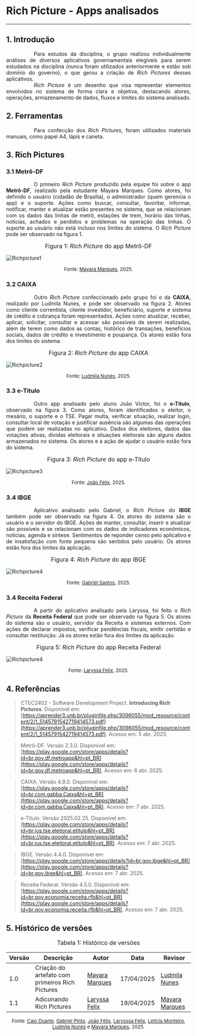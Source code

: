 # Rich Picture - Apps analisados 

***

## 1. Introdução

<div style="text-align: justify; text-indent: 2cm;">
Para estudos da disciplina, o grupo realizou individualmente análises de diversos aplicativos governamentais elegíveis para serem estudados na disciplina (nunca foram utilizados anteriormente e estão sob domínio do governo), o que gerou a criação de <i>Rich Pictures</i> desses aplicativos.
<br>
</div>
<div style="text-align: justify; text-indent: 2cm;">
<i>Rich Picture</i> é um desenho que visa representar elementos envolvidos no sistema de forma clara e objetiva, destacando atores, operações, armazenamento de dados, fluxos e limites do sistema analisado. 
</div>

## 2. Ferramentas

<div style="text-align: justify; text-indent: 2cm;">
Para confecção dos <i>Rich Pictures</i>, foram utilizados materiais manuais, como papel A4, lápis e caneta. 
</div>

## 3. Rich Pictures
### 3.1 Metrô-DF

<div style="text-align: justify; text-indent: 2cm;">
O primeiro <i>Rich Picture</i> produzido pela equipe foi sobre o app <b>Metrô-DF</b>, realizado pela estudante Mayara Marques. Como atores, foi definido o usuário (cidadão de Brasília), o administrador (quem gerencia o app) e o suporte. Ações como buscar, consultar, favoritar, informar, notificar, manter e atualizar estão presentes no sistema, que se relacionam com os dados das linhas de metrô, estações de trem, horário das linhas, notícias, achados e perdidos e problemas na operação das linhas. O suporte ao usuário não está incluso nos limites do sistema. O <i>Rich Picture</i> pode ser observado na figura 1.
</div>

<font size="3"><p style="text-align: center">Figura 1: <i>Rich Picture</i> do app Metrô-DF</p></font>

![Richpicture1](../assets/images/RP_metro.png)

<font size="2"><p style="text-align: center">Fonte: [Mayara Marques](https://github.com/maymarquee), 2025.</p></font>


### 3.2 CAIXA

<div style="text-align: justify; text-indent: 2cm;">
Outro <i>Rich Picture</i> confeccionado pelo grupo foi o da <b>CAIXA</b>, realizado por Ludmila Nunes, e pode ser observado na figura 2. Atores como cliente correntista, cliente investidor, benefíciário, suporte e sistema de crédito e cobrança foram representados. Ações como atualizar, receber, aplicar, solicitar, consultar e acessar são possíveis de serem realizadas, além de terem como dados as contas, histórico de transações, benefícios sociais, dados de crédito e investimento e poupança. Os atores estão fora dos limites do sistema.  
</div>

<font size="3"><p style="text-align: center">Figura 2: <i>Rich Picture</i> do app CAIXA</p></font>

![Richpicture2](../assets/images/RP_caixa.jpeg)

<font size="2"><p style="text-align: center">Fonte: [Ludmila Nunes](https://github.com/ludmilaaysha), 2025.</p></font>

### 3.3 e-Título

<div style="text-align: justify; text-indent: 2cm;">
Outro app analisado pelo aluno João Victor, foi o <b>e-Título</b>, observado na figura 3. Como atores, foram identificados o eleitor, o mesário, o suporte e o TSE. Pagar multa, verificar situação, realizar login, consultar local de votação e justificar ausência são algumas das operações que podem ser realizadas no aplicativo. Dados dos eleitores, dados das votações ativas, dívidas eleitorais e situações eleitorais são alguns dados armazenados no sistema. Os atores e a ação de ajudar o usuário estão fora do sistema. 
</div>

<font size="3"><p style="text-align: center">Figura 3: <i>Rich Picture</i> do app e-Título</p></font>

![Richpicture3](../assets/images/RP_e_titulo.jpeg)

<font size="2"><p style="text-align: center">Fonte: [João Felix](https://github.com/joaofmoreiraa), 2025.</p></font>

### 3.4 IBGE

<div style="text-align: justify; text-indent: 2cm;">
Aplicativo analisado pelo Gabriel, o <i>Rich Picture</i> do <b>IBGE</b> também pode ser observado na figura 4. Os atores do sistema são o usuário e o servidor do IBGE. Ações de manter, consultar, inserir e atualizar são possíveis e se relacionam com os dados de indicadores econômicos, notícias, agenda e síntese. Sentimentos de reponder censo pelo aplicativo e de insatisfação com fonte pequena são sentidos pelo usuário. Os atores estão fora dos limites da aplicação.
</div>

<font size="3"><p style="text-align: center">Figura 4: <i>Rich Picture</i> do app IBGE</p></font>

![Richpicture4](../assets/images/RP_IBGE.jpeg)

<font size="2"><p style="text-align: center">Fonte: [Gabriel Santos](https://github.com/GabrielSPinto), 2025.</p></font>

### 3.4 Receita Federal

<div style="text-align: justify; text-indent: 2cm;">
A partir do aplicativo analisado pela Laryssa, foi feito o <i>Rich Picture</i> da <b>Receita Federal</b> que pode ser observado na figura 5. Os atores do sistema são o usuário, servidor da Receita e sistemas externos. Com ações de declarar impostos, verificar pendências fiscais, emitir certidão e consultar restituição. Já os atores estão fora dos limites da aplicação.
</div>

<font size="3"><p style="text-align: center">Figura 5: <i>Rich Picture</i> do app Receita Federal</p></font>

![Richpicture4](../assets/images/RP_receita_federal.jpeg)

<font size="2"><p style="text-align: center">Fonte: [Laryssa Felix](https://github.com/felixlaryssa), 2025.</p></font>


## 4. Referências
> CTEC2402 - Software Development Project. **Introducing Rich Pictures**. Disponível em: [https://aprender3.unb.br/pluginfile.php/3096055/mod_resource/content/2/1_5145791542719414573.pdf](https://aprender3.unb.br/pluginfile.php/3096055/mod_resource/content/2/1_5145791542719414573.pdf)​. Acesso em: 5 abr. 2025.

> Metrô-DF. Versão 2.3.0. Disponível em: [https://play.google.com/store/apps/details?id=br.gov.df.metroapp&hl=pt_BR](https://play.google.com/store/apps/details?id=br.gov.df.metroapp&hl=pt_BR). Acesso em: 6 abr. 2025.

> CAIXA. Versão 4.9.0. Disponível em: [https://play.google.com/store/apps/details?id=br.com.gabba.Caixa&hl=pt_BR](https://play.google.com/store/apps/details?id=br.com.gabba.Caixa&hl=pt_BR). Acesso em: 7 abr. 2025.

> e-Título. Versão 2025.02.25. Disponível em: [https://play.google.com/store/apps/details?id=br.jus.tse.eleitoral.etitulo&hl=pt_BR](https://play.google.com/store/apps/details?id=br.jus.tse.eleitoral.etitulo&hl=pt_BR). Acesso em: 7 abr. 2025.

> IBGE. Versão 4.4.0. Disponível em: [https://play.google.com/store/apps/details?id=br.gov.ibge&hl=pt_BR](https://play.google.com/store/apps/details?id=br.gov.ibge&hl=pt_BR). Acesso em: 7 abr. 2025.

> Receita Federal. Versão 4.5.0. Disponível em: [https://play.google.com/store/apps/details?id=br.gov.economia.receita.rfb&hl=pt_BR](https://play.google.com/store/apps/details?id=br.gov.economia.receita.rfb&hl=pt_BR). Acesso em: 7 abr. 2025.

## 5. Histórico de versões 

<font size="3"><p style="text-align: center">Tabela 1: Histórico de versões</p></font>

| Versão | Descrição       | Autor                                            | Data                                  | Revisor     |
| ------ | ---------- | ------------------------------------------------ | ------------------------------------------ | ----------- |
| 1.0    | Criação do artefato com primeiros Rich Pictures | [Mayara Marques](https://github.com/maymarquee) | 17/04/2025 | [Ludmila Nunes](https://github.com/ludmilaaysha)|
| 1.1    | Adiconando Rich Pictures | [Laryssa Felix](https://github.com/felixlaryssa) | 19/04/2025 | [Mayara Marques](https://github.com/maymarquee)|

<font size="2"><p style="text-align: center">Fonte: [Caio Duarte](https://github.com/caioduart3), [Gabriel Pinto](https://github.com/GabrielSPinto), [João Félix](https://github.com/joaofmoreiraa), [Larysssa Felix](https://github.com/felixlaryssa), [Letícia Monteiro](https://github.com/LeticiaMonteiroo), [Ludmila Nunes](https://github.com/ludmilaaysha) e [Mayara Marques](https://github.com/maymarquee), 2025.</p></font>